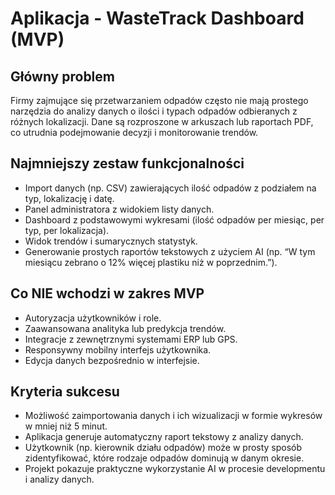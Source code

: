 # Aplikacja - WasteTrack Dashboard (MVP)

## Główny problem

Firmy zajmujące się przetwarzaniem odpadów często nie mają prostego narzędzia do analizy danych o ilości i typach odpadów odbieranych z różnych lokalizacji. Dane są rozproszone w arkuszach lub raportach PDF, co utrudnia podejmowanie decyzji i monitorowanie trendów.

## Najmniejszy zestaw funkcjonalności

- Import danych (np. CSV) zawierających ilość odpadów z podziałem na typ, lokalizację i datę.
- Panel administratora z widokiem listy danych.
- Dashboard z podstawowymi wykresami (ilość odpadów per miesiąc, per typ, per lokalizacja).
- Widok trendów i sumarycznych statystyk.
- Generowanie prostych raportów tekstowych z użyciem AI (np. “W tym miesiącu zebrano o 12% więcej plastiku niż w poprzednim.”).

## Co NIE wchodzi w zakres MVP

- Autoryzacja użytkowników i role.
- Zaawansowana analityka lub predykcja trendów.
- Integracje z zewnętrznymi systemami ERP lub GPS.
- Responsywny mobilny interfejs użytkownika.
- Edycja danych bezpośrednio w interfejsie.

## Kryteria sukcesu

- Możliwość zaimportowania danych i ich wizualizacji w formie wykresów w mniej niż 5 minut.
- Aplikacja generuje automatyczny raport tekstowy z analizy danych.
- Użytkownik (np. kierownik działu odpadów) może w prosty sposób zidentyfikować, które rodzaje odpadów dominują w danym okresie.
- Projekt pokazuje praktyczne wykorzystanie AI w procesie developmentu i analizy danych.
